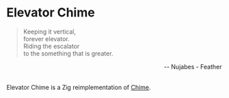# Elevator Chime

> Keeping it vertical,<br/>
> forever elevator.<br/>
> Riding the escalator<br/>
> to the something that is greater.<br/>

<div style="text-align: right">-- Nujabes - Feather</div><br/>

Elevator Chime is a Zig reimplementation of [Chime](https://github.com/Dr-Nekoma/chime).
